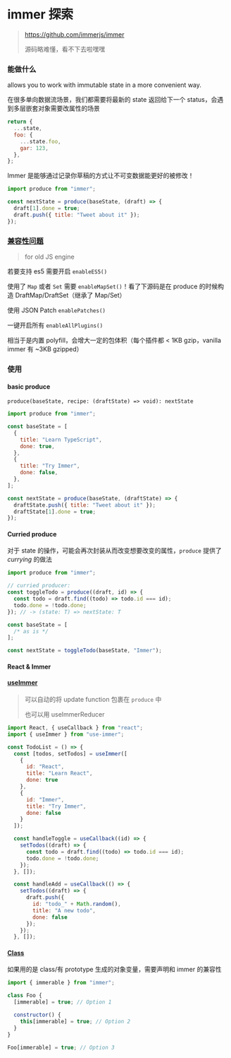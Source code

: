 # immer 探索

> https://github.com/immerjs/immer
>
> 源码略难懂，看不下去啦嘿嘿

### 能做什么

allows you to work with immutable state in a more convenient way.

在很多单向数据流场景，我们都需要将最新的 state 返回给下一个 status，会遇到多层嵌套对象需要改属性的场景

```javascript
return {
  ...state,
  foo: {
    ...state.foo,
    gar: 123,
  },
};
```

Immer 是能够通过记录你草稿的方式让不可变数据能更好的被修改！

```javascript
import produce from "immer";

const nextState = produce(baseState, (draft) => {
  draft[1].done = true;
  draft.push({ title: "Tweet about it" });
});
```

### [兼容性问题](https://immerjs.github.io/immer/installation/)

> for old JS engine

若要支持 es5 需要开启 `enableES5()`

使用了 `Map` 或者 `Set` 需要 `enableMapSet()`！看了下源码是在 produce 的时候构造 DraftMap/DraftSet（继承了 Map/Set）

使用 JSON Patch `enablePatches()`

一键开启所有 `enableAllPlugins()`

相当于是内置 polyfill，会增大一定的包体积（每个插件都 < 1KB gzip，vanilla immer 有 ~3KB gzipped）

### 使用

#### basic produce

`produce(baseState, recipe: (draftState) => void): nextState`

```javascript
import produce from "immer";

const baseState = [
  {
    title: "Learn TypeScript",
    done: true,
  },
  {
    title: "Try Immer",
    done: false,
  },
];

const nextState = produce(baseState, (draftState) => {
  draftState.push({ title: "Tweet about it" });
  draftState[1].done = true;
});
```

#### Curried produce

对于 state 的操作，可能会再次封装从而改变想要改变的属性，`produce` 提供了 _currying_ 的做法

```javascript
import produce from "immer";

// curried producer:
const toggleTodo = produce((draft, id) => {
  const todo = draft.find((todo) => todo.id === id);
  todo.done = !todo.done;
}); // -> (state: T) => nextState: T

const baseState = [
  /* as is */
];

const nextState = toggleTodo(baseState, "Immer");
```

#### React & Immer

#### [useImmer](https://github.com/immerjs/use-immer)

> 可以自动的将 update function 包裹在 `produce` 中
>
> 也可以用 useImmerReducer

```jsx
import React, { useCallback } from "react";
import { useImmer } from "use-immer";

const TodoList = () => {
  const [todos, setTodos] = useImmer([
    {
      id: "React",
      title: "Learn React",
      done: true
    },
    {
      id: "Immer",
      title: "Try Immer",
      done: false
    }
  ]);

  const handleToggle = useCallback((id) => {
    setTodos((draft) => {
      const todo = draft.find((todo) => todo.id === id);
      todo.done = !todo.done;
    });
  }, []);

  const handleAdd = useCallback(() => {
    setTodos((draft) => {
      draft.push({
        id: "todo_" + Math.random(),
        title: "A new todo",
        done: false
      });
    });
  }, []);
```

#### [Class](https://immerjs.github.io/immer/complex-objects)

如果用的是 class/有 prototype 生成的对象变量，需要声明和 immer 的兼容性

```javascript
import { immerable } from "immer";

class Foo {
  [immerable] = true; // Option 1

  constructor() {
    this[immerable] = true; // Option 2
  }
}

Foo[immerable] = true; // Option 3
```
